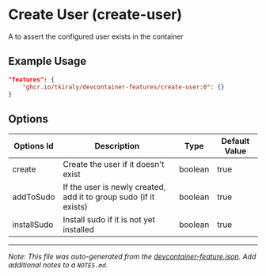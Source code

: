 
# Create User (create-user)

A to assert the configured user exists in the container

## Example Usage

```json
"features": {
    "ghcr.io/tkiraly/devcontainer-features/create-user:0": {}
}
```

## Options

| Options Id | Description | Type | Default Value |
|-----|-----|-----|-----|
| create | Create the user if it doesn't exist | boolean | true |
| addToSudo | If the user is newly created, add it to group sudo (if it exists) | boolean | true |
| installSudo | Install sudo if it is not yet installed | boolean | true |



---

_Note: This file was auto-generated from the [devcontainer-feature.json](https://github.com/tkiraly/devcontainer-features/blob/main/src/create-user/devcontainer-feature.json).  Add additional notes to a `NOTES.md`._
